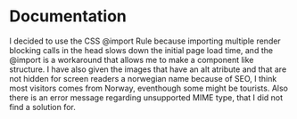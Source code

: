 # Documentation

I decided to use the CSS @import Rule because importing multiple render blocking calls in the head slows down the initial page load time, and the @import is a workaround that allows me to make a component like structure. I have also given the images that have an alt atribute and that are not hidden for screen readers a norwegian name because of SEO, I think most visitors comes from Norway, eventhough some might be tourists. Also there is an error message regarding unsupported MIME type, that I did not find a solution for.
